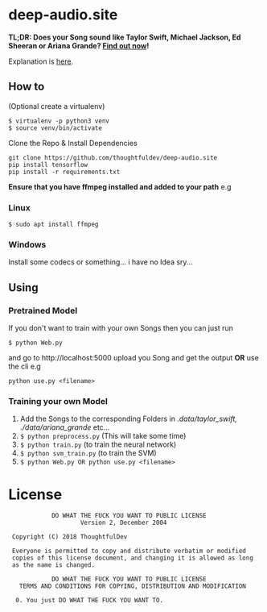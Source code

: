# deep-audio.site

**TL;DR: Does your Song sound like Taylor Swift, Michael Jackson, Ed Sheeran or Ariana Grande? [Find out now](http://deep-audio.site)!**

Explanation is [here](http://deep-audio.site/about).

## How to

(Optional create a virtualenv)
```
$ virtualenv -p python3 venv
$ source venv/bin/activate
```

Clone the Repo & Install Dependencies
```
git clone https://github.com/thoughtfuldev/deep-audio.site
pip install tensorflow
pip install -r requirements.txt
```

**Ensure that you have ffmpeg installed and added to your path**
e.g
### Linux
`$ sudo apt install ffmpeg`
### Windows
Install some codecs or something... i have no Idea sry...

## Using
### Pretrained Model
If you don't want to train with your own Songs then you can just run 
```
$ python Web.py
```
and go to http://localhost:5000 upload you Song and get the output
**OR** use the cli e.g
```
python use.py <filename>
```

### Training your own Model
1. Add the Songs to the corresponding Folders in *.data/taylor_swift, ./data/ariana_grande* etc...
2. `$ python preprocess.py` (This will take some time)
3. `$ python train.py` (to train the neural network)
4. `$ python svm_train.py` (to train the SVM)
5. `$ python Web.py OR python use.py <filename>`

# License
```
            DO WHAT THE FUCK YOU WANT TO PUBLIC LICENSE
                    Version 2, December 2004

 Copyright (C) 2018 ThoughtfulDev

 Everyone is permitted to copy and distribute verbatim or modified
 copies of this license document, and changing it is allowed as long
 as the name is changed.

            DO WHAT THE FUCK YOU WANT TO PUBLIC LICENSE
   TERMS AND CONDITIONS FOR COPYING, DISTRIBUTION AND MODIFICATION

  0. You just DO WHAT THE FUCK YOU WANT TO.
```
